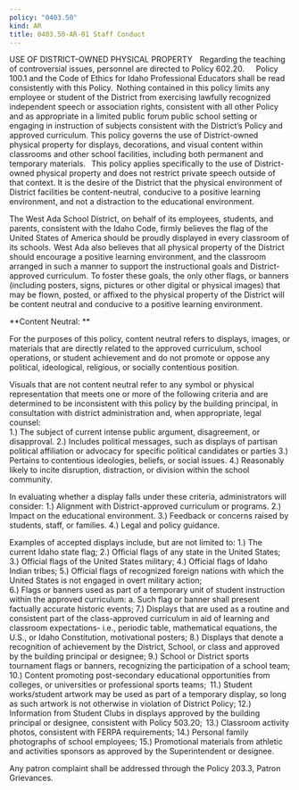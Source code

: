 ```yaml
---
policy: "0403.50"
kind: AR
title: 0403.50-AR-01 Staff Conduct
---
```


USE OF DISTRICT-OWNED PHYSICAL PROPERTY  
  
Regarding the teaching of controversial issues, personnel are directed to Policy 602.20.     
  
Policy 100.1 and the Code of Ethics for Idaho Professional Educators shall be read consistently with this Policy.  Nothing contained in this policy limits any employee or student of the District from exercising lawfully recognized independent speech or association rights, consistent with all other Policy and as appropriate in a limited public forum public school setting or engaging in instruction of subjects consistent with the District’s Policy and approved curriculum.  This policy governs the use of District-owned physical property for displays, decorations, and visual content within classrooms and other school facilities, including both permanent and temporary materials. 
  
This policy applies specifically to the use of District-owned physical property and does not restrict private speech outside of that context. It is the desire of the District that the physical environment of District facilities be content-neutral, conducive to a positive learning environment, and not a distraction to the educational environment.  
 
The West Ada School District, on behalf of its employees, students, and parents, consistent with the Idaho Code, firmly believes the flag of the United States of America should be proudly displayed in every classroom of its schools.  West Ada also believes that all physical property of the District should encourage a positive learning environment, and the classroom arranged in such a manner to support the instructional goals and District-approved curriculum.  To foster these goals, the only other flags, or banners (including posters, signs, pictures or other digital or physical images) that may be flown, posted, or affixed to the physical property of the District will be content neutral and conducive to a positive learning environment. 

**Content Neutral: **

For the purposes of this policy, content neutral refers to displays, images, or materials that are directly related to the approved curriculum, school operations, or student achievement and do not promote or oppose any political, ideological, religious, or socially contentious position. 

Visuals that are not content neutral refer to any symbol or physical representation that meets one or more of the following criteria and are determined to be inconsistent with this policy by the building principal, in consultation with district administration and, when appropriate, legal counsel:   
  1.) The subject of current intense public argument, disagreement, or disapproval. 
  2.) Includes political messages, such as displays of partisan political affiliation or advocacy for specific political candidates or parties 
  3.) Pertains to contentious ideologies, beliefs, or social issues. 
  4.) Reasonably likely to incite disruption, distraction, or division within the school community. 

In evaluating whether a display falls under these criteria, administrators will consider: 
  1.) Alignment with District-approved curriculum or programs. 
  2.) Impact on the educational environment. 
  3.) Feedback or concerns raised by students, staff, or families. 
  4.) Legal and policy guidance. 

Examples of accepted displays include, but are not limited to: 
  1.) The current Idaho state flag; 
  2.) Official flags of any state in the United States; 
  3.) Official flags of the United States military; 
  4.) Official flags of Idaho Indian tribes; 
  5.) Official flags of recognized foreign nations with which the United States is not engaged in overt military action;  
  6.) Flags or banners used as part of a temporary unit of student instruction within the approved curriculum: 
          a. Such flag or banner shall present factually accurate historic events; 
  7.) Displays that are used as a routine and consistent part of the class-approved curriculum in aid of learning and classroom expectations- i.e., periodic table, mathematical equations, the U.S., or Idaho Constitution, motivational posters; 
  8.) Displays that denote a recognition of achievement by the District, School, or class and approved by the building principal or designee; 
  9.) School or District sports tournament flags or banners, recognizing the participation of a school team; 
  10.) Content promoting post-secondary educational opportunities from colleges, or universities or professional sports teams;  
  11.) Student works/student artwork may be used as part of a temporary display, so long as such artwork is not otherwise in violation of District Policy; 
  12.) Information from Student Clubs in displays approved by the building principal or designee, consistent with Policy 503.20;  
  13.) Classroom activity photos, consistent with FERPA requirements; 
  14.) Personal family photographs of school employees; 
  15.) Promotional materials from athletic and activities sponsors as approved by the Superintendent or designee. 

Any patron complaint shall be addressed through the Policy 203.3, Patron Grievances. 
 

